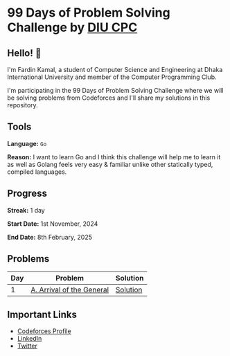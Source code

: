 # 99 Days of Problem Solving Challenge by [DIU CPC](https://www.linkedin.com/company/diu-cpc-computer-programming-club)

## Hello! 👋

I'm Fardin Kamal, a student of Computer Science and Engineering at Dhaka International University and member of the Computer Programming Club.

I'm participating in the 99 Days of Problem Solving Challenge where we will be solving problems from Codeforces and I'll share my solutions in this repository.


## Tools
**Language:** `Go`

**Reason:** I want to learn Go and I think this challenge will help me to learn it as well as Golang feels very easy & familiar unlike other statically typed, compiled languages.


## Progress
**Streak:** 1 day

**Start Date:** 1st November, 2024

**End Date:** 8th February, 2025


## Problems

| Day | Problem                                                                      | Solution                                                                                             |
|-----|------------------------------------------------------------------------------|------------------------------------------------------------------------------------------------------|
| 1   | [A. Arrival of the General](https://codeforces.com/problemset/problem/144/A) | [Solution](https://github.com/fardinkamal62/DIU-CPC-99-days-of-problem-solving/blob/main/day-1.go) |


## Important Links

- [Codeforces Profile](https://codeforces.com/profile/fardinkamal62)
- [LinkedIn](https://www.linkedin.com/in/fardinkamal62)
- [Twitter](https://twitter.com/fardinkamal62)
